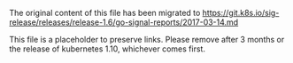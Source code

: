 The original content of this file has been migrated to https://git.k8s.io/sig-release/releases/release-1.6/go-signal-reports/2017-03-14.md

This file is a placeholder to preserve links. Please remove after 3 months or the release of kubernetes 1.10, whichever comes first.
